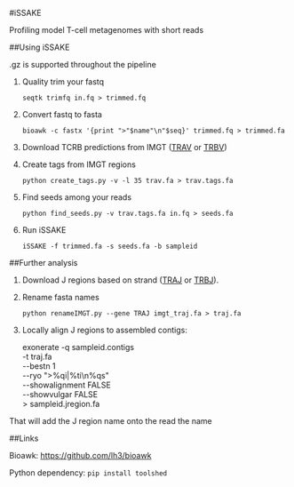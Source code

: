 #iSSAKE

Profiling model T-cell metagenomes with short reads

##Using iSSAKE

.gz is supported throughout the pipeline

1. Quality trim your fastq

    `seqtk trimfq in.fq > trimmed.fq`

1. Convert fastq to fasta

    `bioawk -c fastx '{print ">"$name"\n"$seq}' trimmed.fq > trimmed.fa`

1. Download TCRB predictions from IMGT ([TRAV][1] or [TRBV][2])

1. Create tags from IMGT regions

    `python create_tags.py -v -l 35 trav.fa > trav.tags.fa`

1. Find seeds among your reads

    `python find_seeds.py -v trav.tags.fa in.fq > seeds.fa`

1. Run iSSAKE

    `iSSAKE -f trimmed.fa -s seeds.fa -b sampleid`

##Further analysis

1. Download J regions based on strand ([TRAJ][3] or [TRBJ][4]).

1. Rename fasta names

    `python renameIMGT.py --gene TRAJ imgt_traj.fa > traj.fa`

1. Locally align J regions to assembled contigs:


    exonerate -q sampleid.contigs \
        -t traj.fa \
        --bestn 1 \
        --ryo ">%qi|%ti\n%qs" \
        --showalignment FALSE \
        --showvulgar FALSE \
        > sampleid.jregion.fa


That will add the J region name onto the read the name



##Links

Bioawk: https://github.com/lh3/bioawk

Python dependency: ``pip install toolshed``

[1]: http://www.imgt.org/IMGT_GENE-DB/GENElect?query=8.1+TRAV&species=Homo+sapiens&IMGTlabel=L-PART1+V-EXON
[2]: http://www.imgt.org/IMGT_GENE-DB/GENElect?query=8.1+TRBV&species=Homo+sapiens&IMGTlabel=L-PART1+V-EXON
[3]: http://www.imgt.org/IMGT_GENE-DB/GENElect?query=7.2+TRAJ&species=Homo+sapiens
[4]: http://www.imgt.org/IMGT_GENE-DB/GENElect?query=7.2+TRBJ&species=Homo+sapiens
